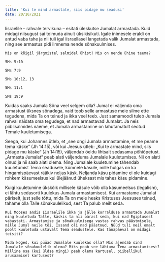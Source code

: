 ```yaml
---
title: 'Kui te mind armastate, siis pidage mu seadusi'
date: 20/10/2021
---
```


Iisraelile – rahvale tervikuna – esitati üleskutse Jumalat armastada. Kuid midagi niisugust sai toimuda ainult üksikisikuti. Igale inimesele eraldi on antud vaba tahe ja nii tuli igal iisraellasel langetada valik Jumalat armastada, ning see armastus pidi ilmnema nende sõnakuulmises.

`Mis on kõigil järgmistel salmidel ühist? Mis on nende ühine teema?`

`5Ms 5:10`

`5Ms 7:9`

`5Ms 10:12, 13`

`5Ms 11:1`

`5Ms 19:9`

Kuidas saaks Jumala Sõna veel selgem olla? Jumal ei väljenda oma armastust üksnes sõnadega, vaid toob selle armastuse meie silme ette tegudena, mida Ta on teinud ja ikka veel teeb. Just samamoodi tuleb Jumala rahval näidata oma tegudega, et nad armastavad Jumalat. Ja neis piiblisalmides näeme, et Jumala armastamine on lahutamatult seotud Temale kuuletumisega.

Seega, kui Johannes ütleb, et „see ongi Jumala armastamine, et me peame tema käske“ (Jh 14:15), või kui Jeesus ütleb: „Kui te armastate mind, siis pidage mu käske“ (Jh 14:15), väljendab öeldu lihtsalt sedasama põhiõpetust. „Armasta Jumalat“ peab alati väljenduma Jumalale kuuletumises. Nii on alati olnud ja nii saab alati olema. Ning Jumalale kuuletumine tähendab kuuletumist Tema seadusele, kümnele käsule, mille hulgas on ka hingamispäevast rääkiv neljas käsk. Neljanda käsu pidamine ei ole kuidagi rohkem käsumeelsus kui ülejäänud üheksast mis tahes käsu pidamine.

Kuigi kuuletumine ükskõik millisele käsule võib olla käsumeelsus (legalism), ei lähtu sedasorti kuulekus Jumala armastamisest. Kui armastame Jumalat päriselt, just selle tõttu, mida Ta on meie heaks Kristuses Jeesuses teinud, tahame olla Talle sõnakuulelikud, sest Ta palub meilt seda.

`Kui Mooses andis Iisraelile ikka ja jälle korralduse armastada Jumalat ning kuuletuda Talle, käskis ta nii pärast seda, kui nad Egiptusest vabastati. Armastamise ja sõnakuulmisega vastas rahvas päästmisele, mille Jumal neile tõi. Issand oli nad päästnud. Nüüd tuli neil omalt poolt kuuletuda ustavalt Tema seadustele. Kas tänapäeval on midagi teisiti?`

`Mida koged, kui püüad Jumalale kuulekas olla? Mis ajendab sind Jumalale sõnakuulelik olema? Miks peab see lähtuma Tema armastamisest? Milline osa (kui üldse mingi) peab olema kartusel, piibellikul arusaamisel kartusest?`